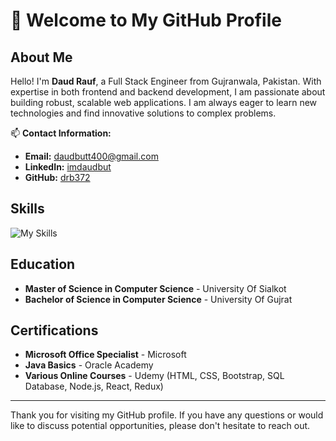 # 👋 Welcome to My GitHub Profile

## About Me

Hello! I'm **Daud Rauf**, a Full Stack Engineer from Gujranwala, Pakistan. With expertise in both frontend and backend development, I am passionate about building robust, scalable web applications. I am always eager to learn new technologies and find innovative solutions to complex problems.

📫 **Contact Information:**

- **Email:** [daudbutt400@gmail.com](mailto:daudbutt400@gmail.com)
- **LinkedIn:** [imdaudbut](https://linkedin.com/in/imdaudbut)
- **GitHub:** [drb372](https://github.com/drb372)

## Skills

![My Skills](https://skillicons.dev/icons?i=nodejs,expressjs,nestjs,javascript,typescript,php,react,redux,html,css,tailwind,bootstrap,mysql,postgres,mongodb,sequelize,docker,kafka,figma,git,gitlab,github,postman,slack&perline=10)


## Education

- **Master of Science in Computer Science** - University Of Sialkot
- **Bachelor of Science in Computer Science** - University Of Gujrat

## Certifications

- **Microsoft Office Specialist** - Microsoft
- **Java Basics** - Oracle Academy
- **Various Online Courses** - Udemy (HTML, CSS, Bootstrap, SQL Database, Node.js, React, Redux)

---

Thank you for visiting my GitHub profile. If you have any questions or would like to discuss potential opportunities, please don't hesitate to reach out.
